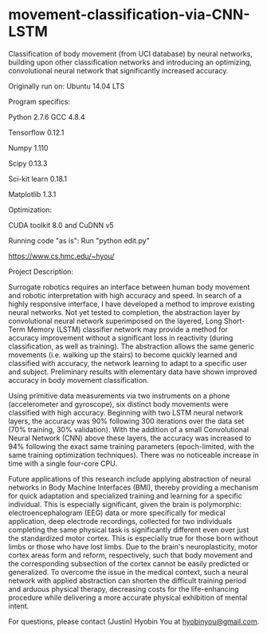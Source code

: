 # movement-classification-via-CNN-LSTM
Classification of body movement (from UCI database) by neural networks, building upon other classification networks and introducing an optimizing, convolutional neural network that significantly increased accuracy.

Originally run on:
Ubuntu 14.04 LTS 

Program specifics:

Python 2.7.6 GCC 4.8.4

Tensorflow 0.12.1

Numpy 1.110

Scipy 0.13.3

Sci-kit learn 0.18.1

Matplotlib 1.3.1

Optimization:

CUDA toolkit 8.0 and CuDNN v5

Running code "as is": Run "python edit.py"

https://www.cs.hmc.edu/~hyou/

Project Description:

Surrogate robotics requires an interface between human body movement and robotic interpretation with high accuracy and speed. In search of a highly responsive interface, I have developed a method to improve existing neural networks. Not yet tested to completion, the abstraction layer by convolutional neural network superimposed on the layered, Long Short-Term Memory (LSTM) classifier network may provide a method for accuracy improvement without a significant loss in reactivity (during classification, as well as training). The abstraction allows the same generic movements (i.e. walking up the stairs) to become quickly learned and classified with accuracy, the network learning to adapt to a specific user and subject. Preliminary results with elementary data have shown improved accuracy in body movement classification.

Using primitive data measurements via two instruments on a phone (accelerometer and gyroscope), six distinct body movements were classified with high accuracy. Beginning with two LSTM neural network layers, the accuracy was 90% following 300 iterations over the data set (70% training, 30% validation). With the addition of a small Convolutional Neural Network (CNN) above these layers, the accuracy was increased to 94% following the exact same training parameters (epoch-limited, with the same training optimization techniques). There was no noticeable increase in time with a single four-core CPU.

Future applications of this research include applying abstraction of neural networks in Body Machine Interfaces (BMI), thereby providing a mechanism for quick adaptation and specialized training and learning for a specific individual. This is especially significant, given the brain is polymorphic: electroencephalogram (EEG) data or more specifically for medical application, deep electrode recordings, collected for two individuals completing the same physical task is significantly different even over just the standardized motor cortex. This is especially true for those born without limbs or those who have lost limbs. Due to the brain's neuroplasticity, motor cortex areas form and reform, respectively, such that body movement and the corresponding subsection of the cortex cannot be easily predicted or generalized. To overcome the issue in the medical context, such a neural network with applied abstraction can shorten the difficult training period and arduous physical therapy, decreasing costs for the life-enhancing procedure while delivering a more accurate physical exhibition of mental intent.

For questions, please contact (Justin) Hyobin You at hyobinyou@gmail.com.
